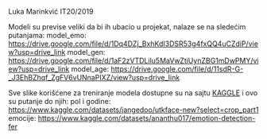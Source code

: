 Luka Marinkvić IT20/2019

Modeli su previse veliki da bi ih ubacio u projekat, nalaze se na sledećim putanjama:
model_emo: https://drive.google.com/file/d/1Dq4DZj_BxhKdI3DSR53g4fxQQ4uCZdiP/view?usp=drive_link
model_gen: https://drive.google.com/file/d/1aF2zVTDLilu5MaVwZtiUynZBG1mDwPMY/view?usp=drive_link
model_age: https://drive.google.com/file/d/11sdR-G-_J3EhBZhqf_ZgFV6vUNnaPIXZ/view?usp=drive_link

Sve slike korišćene za treniranje modela dostupne su na sajtu [KAGGLE](https://www.kaggle.com/) i ovo su putanje do njih:
pol i godine: https://www.kaggle.com/datasets/jangedoo/utkface-new?select=crop_part1
emocije: https://www.kaggle.com/datasets/ananthu017/emotion-detection-fer
